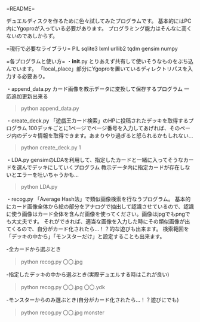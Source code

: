 =README=

デュエルディスクを作るために色々試してみたプログラムです。
基本的にはPC内にYgoproが入っている必要があります。
プログラミング能力はそんなに高くないのであしからず。

=現行で必要なライブラリ=
PIL
sqlite3
lxml
urllib2
tqdm
gensim
numpy

=各プログラムと使い方=
・__init__.py
とりあえず共有して使いそうなものをぶち込んでいます。
「local_place」部分にYgoproを置いているディレクトリパスを入力する必要あり。

・append_data.py
カード画像を教示データに変換して保存するプログラム
一応追加更新出来る
>python append_data.py

・create_deck.py
「遊戯王カード検索」のHPに投稿されたデッキを取得するプログラム
100デッキごとに1ページでページ番号を入力してあげれば、そのページ内のデッキ情報を取得できます。あまりやり過ぎると怒られるかもしれない...
>python create_deck.py 1

・LDA.py
gensimのLDAを利用して、指定したカードと一緒に入ってそうなカードを選んでデッキにしていくプログラム
教示データ内に指定カードが存在しないとエラーを吐いちゃうかも...
>python LDA.py

・recog.py
「Average Hash法」で類似画像検索を行なうプログラム。
基本的にカード画像全体から絵の部分をアナログで抽出して認識させているので、認識に使う画像はカード全体を含んだ画像を使ってください。画像はjpgでもpngでも大丈夫です。
それができれば、適当な画像を入力した時にその類似画像が出てくるので、自分がカード化されたら...！？的な遊びも出来ます。
検索範囲を「デッキの中から」「モンスターだけ」と設定することも出来ます。

-全カードから選ぶとき
>python recog.py 〇〇.jpg

-指定したデッキの中から選ぶとき(実際デュエルする時はこれが良い)
>python recog.py 〇〇.jpg 〇〇.ydk

-モンスターからのみ選ぶとき(自分がカード化されたら...！？遊びにでも)
>python recog.py 〇〇.jpg monster





